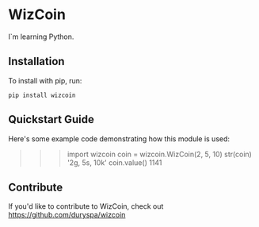 WizCoin
======

I`m learning Python.

Installation
------------

To install with pip, run:

    pip install wizcoin

Quickstart Guide
----------------

Here's some example code demonstrating how this module is used:
>>> import wizcoin
>>> coin = wizcoin.WizCoin(2, 5, 10)
>>> str(coin)
'2g, 5s, 10k'
>>> coin.value()
1141

Contribute
----------

If you'd like to contribute to WizCoin, check out https://github.com/duryspa/wizcoin
